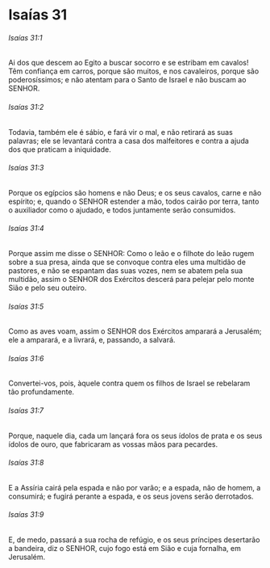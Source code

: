 # Isaías 31

###### Isaías 31:1

Ai dos que descem ao Egito a buscar socorro e se estribam em cavalos! Têm confiança em carros, porque são muitos, e nos cavaleiros, porque são poderosíssimos; e não atentam para o Santo de Israel e não buscam ao SENHOR.

###### Isaías 31:2

Todavia, também ele é sábio, e fará vir o mal, e não retirará as suas palavras; ele se levantará contra a casa dos malfeitores e contra a ajuda dos que praticam a iniquidade.

###### Isaías 31:3

Porque os egípcios são homens e não Deus; e os seus cavalos, carne e não espírito; e, quando o SENHOR estender a mão, todos cairão por terra, tanto o auxiliador como o ajudado, e todos juntamente serão consumidos.

###### Isaías 31:4

Porque assim me disse o SENHOR: Como o leão e o filhote do leão rugem sobre a sua presa, ainda que se convoque contra eles uma multidão de pastores, e não se espantam das suas vozes, nem se abatem pela sua multidão, assim o SENHOR dos Exércitos descerá para pelejar pelo monte Sião e pelo seu outeiro.

###### Isaías 31:5

Como as aves voam, assim o SENHOR dos Exércitos amparará a Jerusalém; ele a amparará, e a livrará, e, passando, a salvará.

###### Isaías 31:6

Convertei-vos, pois, àquele contra quem os filhos de Israel se rebelaram tão profundamente.

###### Isaías 31:7

Porque, naquele dia, cada um lançará fora os seus ídolos de prata e os seus ídolos de ouro, que fabricaram as vossas mãos para pecardes.

###### Isaías 31:8

E a Assíria cairá pela espada e não por varão; e a espada, não de homem, a consumirá; e fugirá perante a espada, e os seus jovens serão derrotados.

###### Isaías 31:9

E, de medo, passará a sua rocha de refúgio, e os seus príncipes desertarão a bandeira, diz o SENHOR, cujo fogo está em Sião e cuja fornalha, em Jerusalém.

